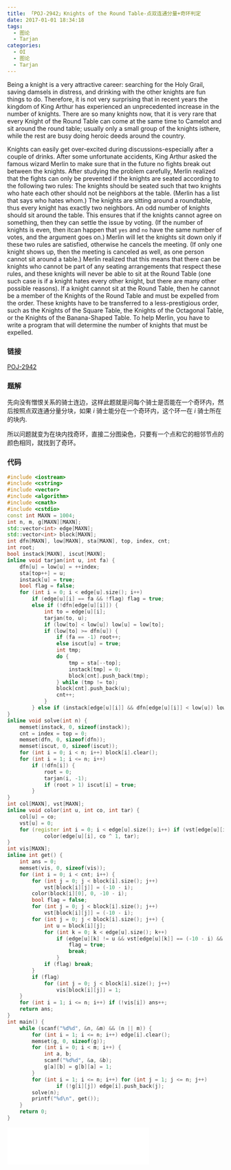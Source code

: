 ```yaml
---
title: 「POJ-2942」Knights of the Round Table-点双连通分量+奇环判定
date: 2017-01-01 18:34:18
tags:
  - 图论
  - Tarjan
categories:
  - OI
  - 图论
  - Tarjan
---
```

Being a knight is a very attractive career: searching for the Holy Grail, saving damsels in distress, and drinking with the other knights are fun things to do. Therefore, it is not very surprising that in recent years the kingdom of King Arthur has experienced an unprecedented increase in the number of knights. There are so many knights now, that it is very rare that every Knight of the Round Table can come at the same time to Camelot and sit around the round table; usually only a small group of the knights isthere, while the rest are busy doing heroic deeds around the country.
<!-- more -->
Knights can easily get over-excited during discussions-especially after a couple of drinks. After some unfortunate accidents, King Arthur asked the famous wizard Merlin to make sure that in the future no fights break out between the knights. After studying the problem carefully, Merlin realized that the fights can only be prevented if the knights are seated according to the following two rules:
The knights should be seated such that two knights who hate each other should not be neighbors at the table. (Merlin has a list that says who hates whom.) The knights are sitting around a roundtable, thus every knight has exactly two neighbors.
An odd number of knights should sit around the table. This ensures that if the knights cannot agree on something, then they can settle the issue by voting. (If the number of knights is even, then itcan happen that `yes` and `no` have the same number of votes, and the argument goes on.)
Merlin will let the knights sit down only if these two rules are satisfied, otherwise he cancels the meeting. (If only one knight shows up, then the meeting is canceled as well, as one person cannot sit around a table.) Merlin realized that this means that there can be knights who cannot be part of any seating arrangements that respect these rules, and these knights will never be able to sit at the Round Table (one such case is if a knight hates every other knight, but there are many other possible reasons). If a knight cannot sit at the Round Table, then he cannot be a member of the Knights of the Round Table and must be expelled from the order. These knights have to be transferred to a less-prestigious order, such as the Knights of the Square Table, the Knights of the Octagonal Table, or the Knights of the Banana-Shaped Table. To help Merlin, you have to write a program that will determine the number of knights that must be expelled.
### 链接
[POJ-2942](http://poj.org/problem?id=2942)
### 题解
先向没有憎恨关系的骑士连边，这样此题就是问每个骑士是否能在一个奇环内，然后按照点双连通分量分块，如果 $i$ 骑士能分在一个奇环内，这个环一在 $i$ 骑士所在的块内.

所以问题就变为在块内找奇环，直接二分图染色，只要有一个点和它的相邻节点的颜色相同，就找到了奇环。
### 代码
``` cpp
#include <iostream>
#include <cstring>
#include <vector>
#include <algorithm>
#include <cmath>
#include <cstdio>
const int MAXN = 1004;
int n, m, g[MAXN][MAXN];
std::vector<int> edge[MAXN];
std::vector<int> block[MAXN];
int dfn[MAXN], low[MAXN], sta[MAXN], top, index, cnt;
int root;
bool instack[MAXN], iscut[MAXN];
inline void tarjan(int u, int fa) {
    dfn[u] = low[u] = ++index;
    sta[top++] = u;
    instack[u] = true;
    bool flag = false;
    for (int i = 0; i < edge[u].size(); i++)
        if (edge[u][i] == fa && !flag) flag = true;
        else if (!dfn[edge[u][i]]) {
            int to = edge[u][i];
            tarjan(to, u);
            if (low[to] < low[u]) low[u] = low[to];
            if (low[to] >= dfn[u]) {
                if (fa == -1) root++;
                else iscut[u] = true;
                int tmp;
                do {
                    tmp = sta[--top];
                    instack[tmp] = 0;
                    block[cnt].push_back(tmp);
                } while (tmp != to);
                block[cnt].push_back(u);
                cnt++;
            }
        } else if (instack[edge[u][i]] && dfn[edge[u][i]] < low[u]) low[u] = dfn[edge[u][i]];
}
inline void solve(int n) {
    memset(instack, 0, sizeof(instack));
    cnt = index = top = 0;
    memset(dfn, 0, sizeof(dfn));
    memset(iscut, 0, sizeof(iscut));
    for (int i = 0; i < n; i++) block[i].clear();
    for (int i = 1; i <= n; i++)
        if (!dfn[i]) {
            root = 0;
            tarjan(i, -1);
            if (root > 1) iscut[i] = true;
        }
}
int col[MAXN], vst[MAXN];
inline void color(int u, int co, int tar) {
    col[u] = co;
    vst[u] = 0;
    for (register int i = 0; i < edge[u].size(); i++) if (vst[edge[u][i]] == tar)
            color(edge[u][i], co ^ 1, tar);
}
int vis[MAXN];
inline int get() {
    int ans = 0;
    memset(vis, 0, sizeof(vis));
    for (int i = 0; i < cnt; i++) {
        for (int j = 0; j < block[i].size(); j++)
            vst[block[i][j]] = (-10 - i);
        color(block[i][0], 0, -10 - i);
        bool flag = false;
        for (int j = 0; j < block[i].size(); j++)
            vst[block[i][j]] = (-10 - i);
        for (int j = 0; j < block[i].size(); j++) {
            int u = block[i][j];
            for (int k = 0; k < edge[u].size(); k++)
                if (edge[u][k] != u && vst[edge[u][k]] == (-10 - i) && col[u] == col[edge[u][k]]) {
                    flag = true;
                    break;
                }
            if (flag) break;
        }
        if (flag)
            for (int j = 0; j < block[i].size(); j++)
                vis[block[i][j]] = 1;
    }
    for (int i = 1; i <= n; i++) if (!vis[i]) ans++;
    return ans;
}
int main() {
    while (scanf("%d%d", &n, &m) && (n || m)) {
        for (int i = 1; i <= n; i++) edge[i].clear();
        memset(g, 0, sizeof(g));
        for (int i = 0; i < m; i++) {
            int a, b;
            scanf("%d%d", &a, &b);
            g[a][b] = g[b][a] = 1;
        }
        for (int i = 1; i <= n; i++) for (int j = 1; j <= n; j++)
                if (!g[i][j]) edge[i].push_back(j);
        solve(n);
        printf("%d\n", get());
    }
    return 0;
}
```
<iframe frameborder="no" border="0" marginwidth="0" marginheight="0" width=330 height=86 src="//music.163.com/outchain/player?type=2&id=28587958&auto=1&height=66"></iframe>
